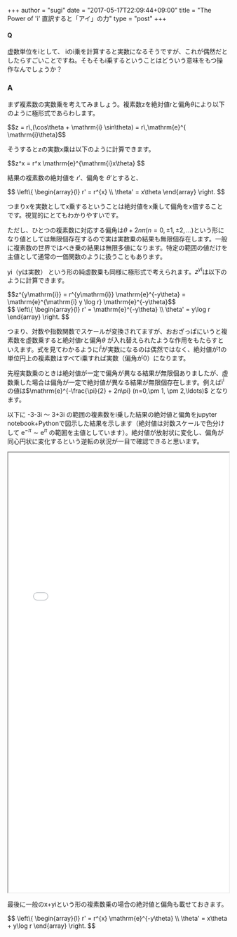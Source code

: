 +++
author = "sugi"
date = "2017-05-17T22:09:44+09:00"
title = "The Power of 'i' 直訳すると「アイ」の力"
type = "post"
+++
#### Q

虚数単位をiとして、 iのi乗を計算すると実数になるそうですが、これが偶然だとしたらすごいことですね。そもそもi乗するということはどういう意味をもつ操作なんでしょうか？

### A

まず複素数の実数乗を考えてみましょう。複素数zを絶対値rと偏角$\theta$により以下のように極形式であらわします。

<div>$$z = r\,(\cos\theta + \mathrm{i} \sin\theta) = r\,\mathrm{e}^{ \mathrm{i}\theta}$$</div>

そうするとzの実数x乗は以下のように計算できます。

<div>$$z^x = r^x \mathrm{e}^{\mathrm{i}x\theta} $$</div>

結果の複素数の絶対値を $r'$、偏角を $\theta'$とすると、

<div>
$$
\left\{
\begin{array}{l}
r' =  r^{x} \\
\theta' = x\theta
\end{array}
\right.
$$
</div>

つまりxを実数としてx乗するということは絶対値をx乗して偏角をx倍することです。視覚的にとてもわかりやすいです。

ただし、ひとつの複素数に対応する偏角は$\theta + 2n\pi (n = 0, \pm 1, \pm 2, \ldots)$という形になり値としては無限個存在するので実は実数乗の結果も無限個存在します。一般に複素数の世界ではべき乗の結果は無限多値になります。特定の範囲の値だけを主値として通常の一価関数のように扱うこともあります。

yi（yは実数） という形の純虚数乗も同様に極形式で考えられます。$z^{y\mathrm{i}}$は以下のように計算できます。

<div>$$z^{y\mathrm{i}} = r^{y\mathrm{i}} \mathrm{e}^{-y\theta} = \mathrm{e}^{\mathrm{i} y \log r} \mathrm{e}^{-y\theta}$$</div>

<div>
$$
\left\{
\begin{array}{l}
r' =  \mathrm{e}^{-y\theta} \\
\theta' = y\log r
\end{array}
\right.
$$
</div>

つまり、対数や指数関数でスケールが変換されてますが、おおざっぱにいうと複素数を虚数乗すると絶対値rと偏角$\theta$ が入れ替えられたような作用をもたらすといえます。式を見てわかるように$\mathrm{i}^\mathrm{i}$が実数になるのは偶然ではなく、絶対値が1の単位円上の複素数はすべてi乗すれば実数（偏角が0）になります。

先程実数乗のときは絶対値が一定で偏角が異なる結果が無限個ありましたが、虚数乗した場合は偏角が一定で絶対値が異なる結果が無限個存在します。例えば$\mathrm{i}^\mathrm{i}$の値は$\mathrm{e}^{-\frac{\pi}{2} + 2n\pi} (n=0,\pm 1, \pm 2,\ldots)$ となります。

以下に -3-3i 〜 3+3i の範囲の複素数をi乗した結果の絶対値と偏角をjupyter notebook+Pythonで図示した結果を示します（絶対値は対数スケールで色分けして $\mathrm{e}^{-\pi} \sim \mathrm{e}^\pi$ の範囲を主値としています）。絶対値が放射状に変化し、偏角が同心円状に変化するという逆転の状況が一目で確認できると思います。

<iframe src="/html/powerofi.html" style="width: 100%;height: 1000px"></iframe>

最後に一般のx+yiという形の複素数乗の場合の絶対値と偏角も載せておきます。

<div>
$$
\left\{
\begin{array}{l}
r' =  r^{x} \mathrm{e}^{-y\theta} \\
\theta' = x\theta + y\log r
\end{array}
\right.
$$
</div>
